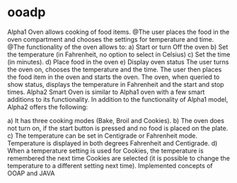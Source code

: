 # ooadp



Alpha1 Oven allows cooking of food items. 
@The user places the food in the oven compartment and chooses the settings for temperature and time. 
@The functionality of the oven allows to: a) Start or turn Off the oven b) Set the temperature (in Fahrenheit, no option to select in Celsius)  c) Set the time (in minutes). d) Place food in the oven e) Display oven status The user turns the oven on, chooses the temperature and the time. The user then places the food item in the oven and starts the oven. The oven, when queried to show status, displays the temperature in Fahrenheit and the start and stop times.
Alpha2 Smart Oven is similar to Alpha1 oven with a few smart additions to its functionality. In addition to the functionality of Alpha1 model, Alpha2 offers the following:

a) It has three cooking modes (Bake, Broil and Cookies).
b) The oven does not turn on, if the start button is pressed and no food is placed on the plate. 
c) The temperature can be set in Centigrade or Fahrenheit mode. Temperature is displayed in both degrees Fahrenheit and Centigrade. d) When a temperature setting is used for Cookies, the temperature is remembered the next time Cookies are selected (it is possible to change the temperature to a different setting next time).
Implemented concepts of OOAP and JAVA
